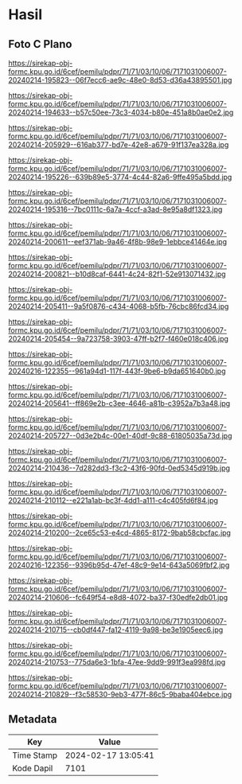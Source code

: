 # Hasil

## Foto C Plano

https://sirekap-obj-formc.kpu.go.id/6cef/pemilu/pdpr/71/71/03/10/06/7171031006007-20240214-195823--06f7ecc6-ae9c-48e0-8d53-d36a43895501.jpg

https://sirekap-obj-formc.kpu.go.id/6cef/pemilu/pdpr/71/71/03/10/06/7171031006007-20240214-194633--b57c50ee-73c3-4034-b80e-451a8b0ae0e2.jpg

https://sirekap-obj-formc.kpu.go.id/6cef/pemilu/pdpr/71/71/03/10/06/7171031006007-20240214-205929--616ab377-bd7e-42e8-a679-91f137ea328a.jpg

https://sirekap-obj-formc.kpu.go.id/6cef/pemilu/pdpr/71/71/03/10/06/7171031006007-20240214-195226--639b89e5-3774-4c44-82a6-9ffe495a5bdd.jpg

https://sirekap-obj-formc.kpu.go.id/6cef/pemilu/pdpr/71/71/03/10/06/7171031006007-20240214-195316--7bc0111c-6a7a-4ccf-a3ad-8e95a8df1323.jpg

https://sirekap-obj-formc.kpu.go.id/6cef/pemilu/pdpr/71/71/03/10/06/7171031006007-20240214-200611--eef371ab-9a46-4f8b-98e9-1ebbce41464e.jpg

https://sirekap-obj-formc.kpu.go.id/6cef/pemilu/pdpr/71/71/03/10/06/7171031006007-20240214-200821--b10d8caf-6441-4c24-82f1-52e913071432.jpg

https://sirekap-obj-formc.kpu.go.id/6cef/pemilu/pdpr/71/71/03/10/06/7171031006007-20240214-205411--9a5f0876-c434-4068-b5fb-76cbc86fcd34.jpg

https://sirekap-obj-formc.kpu.go.id/6cef/pemilu/pdpr/71/71/03/10/06/7171031006007-20240214-205454--9a723758-3903-47ff-b2f7-f460e018c406.jpg

https://sirekap-obj-formc.kpu.go.id/6cef/pemilu/pdpr/71/71/03/10/06/7171031006007-20240216-122355--961a94d1-117f-443f-9be6-b9da651640b0.jpg

https://sirekap-obj-formc.kpu.go.id/6cef/pemilu/pdpr/71/71/03/10/06/7171031006007-20240214-205641--ff869e2b-c3ee-4646-a81b-c3952a7b3a48.jpg

https://sirekap-obj-formc.kpu.go.id/6cef/pemilu/pdpr/71/71/03/10/06/7171031006007-20240214-205727--0d3e2b4c-00e1-40df-9c88-61805035a73d.jpg

https://sirekap-obj-formc.kpu.go.id/6cef/pemilu/pdpr/71/71/03/10/06/7171031006007-20240214-210436--7d282dd3-f3c2-43f6-90fd-0ed5345d919b.jpg

https://sirekap-obj-formc.kpu.go.id/6cef/pemilu/pdpr/71/71/03/10/06/7171031006007-20240214-210112--e221a1ab-bc3f-4dd1-a111-c4c405fd6f84.jpg

https://sirekap-obj-formc.kpu.go.id/6cef/pemilu/pdpr/71/71/03/10/06/7171031006007-20240214-210200--2ce65c53-e4cd-4865-8172-9bab58cbcfac.jpg

https://sirekap-obj-formc.kpu.go.id/6cef/pemilu/pdpr/71/71/03/10/06/7171031006007-20240216-122356--9396b95d-47ef-48c9-9e14-643a5069fbf2.jpg

https://sirekap-obj-formc.kpu.go.id/6cef/pemilu/pdpr/71/71/03/10/06/7171031006007-20240214-210606--fc649f54-e8d8-4072-ba37-f30edfe2db01.jpg

https://sirekap-obj-formc.kpu.go.id/6cef/pemilu/pdpr/71/71/03/10/06/7171031006007-20240214-210715--cb0df447-fa12-4119-9a98-be3e1905eec6.jpg

https://sirekap-obj-formc.kpu.go.id/6cef/pemilu/pdpr/71/71/03/10/06/7171031006007-20240214-210753--775da6e3-1bfa-47ee-9dd9-991f3ea998fd.jpg

https://sirekap-obj-formc.kpu.go.id/6cef/pemilu/pdpr/71/71/03/10/06/7171031006007-20240214-210829--f3c58530-9eb3-477f-86c5-9baba404ebce.jpg


## Metadata

| Key        | Value               |
| ---------- | ------------------- |
| Time Stamp | 2024-02-17 13:05:41 |
| Kode Dapil | 7101                |



